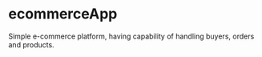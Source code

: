 # ecommerceApp
Simple e-commerce platform,  having capability of handling buyers, orders and products.
